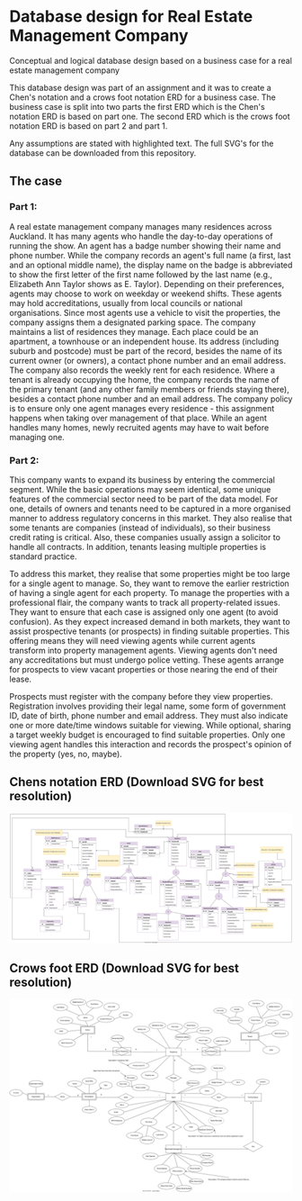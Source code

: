 # Database design for Real Estate Management Company
Conceptual and logical database design based on a business case for a real estate management company

This database design was part of an assignment and it was to create a Chen's notation and a crows foot notation ERD for a business case. The business case is split into two parts the first ERD which is the Chen's notation ERD is based on part one. The second ERD which is the crows foot notation ERD is based on part 2 and part 1. 

Any assumptions are stated with highlighted text. The full SVG's for the database can be downloaded from this repository.

## The case

### Part 1:
A real estate management company manages many residences across Auckland. It has many agents who handle the day-to-day operations of running the show. An agent has a badge number showing their name and phone number. While the company records an agent's full name (a first, last and an optional middle name), the display name on the badge is abbreviated to show the first letter of the first name followed by the last name (e.g., Elizabeth Ann Taylor shows as E. Taylor). Depending on their preferences, agents may choose to work on weekday or weekend shifts. These agents may hold accreditations, usually from local councils or national organisations. Since most agents use a vehicle to visit the properties, the company assigns them a designated parking space. The company maintains a list of residences they manage. Each place could be an apartment, a townhouse or an independent house. Its address (including suburb and postcode) must be part of the record, besides the name of its current owner (or owners), a contact phone number and an email address. The company also records the weekly rent for each residence. Where a tenant is already occupying the home, the company records the name of the primary tenant (and any other family members or friends staying there), besides a contact phone
number and an email address. The company policy is to ensure only one agent manages every residence - this assignment happens when taking over management of that place. While an agent handles many homes, newly recruited agents may have to wait before managing one.

### Part 2:

This company wants to expand its business by entering the commercial segment. While the basic operations may seem identical, some unique features of the commercial sector need to be part of the data model. For one, details of owners and tenants need to be captured in a more organised manner to address regulatory concerns in this market. They also realise that some tenants are companies (instead of individuals), so their business credit rating is critical. Also, these companies usually assign a solicitor to handle all contracts. In addition, tenants leasing multiple properties is standard practice.

To address this market, they realise that some properties might be too large for a single agent to manage. So, they want to remove the earlier restriction of having a single agent for each property. To manage the properties with a professional flair, the company wants to track all property-related issues. They want to ensure that each case is assigned only one agent (to avoid confusion). As they expect increased demand in both markets, they want to assist prospective tenants
(or prospects) in finding suitable properties. This offering means they will need viewing agents while current agents transform into property management agents. Viewing agents don't need any accreditations but must undergo police vetting. These agents arrange for prospects to view vacant properties or those nearing the end of their lease.

Prospects must register with the company before they view properties. Registration involves providing their legal name, some form of government ID, date of birth, phone number and email address. They must also indicate one or more date/time windows suitable for viewing. While optional, sharing a target weekly budget is encouraged to find suitable properties. Only one viewing agent handles this interaction and records the prospect's opinion of the property (yes, no, maybe).

## Chens notation ERD (Download SVG for best resolution)
![image](CrowsFoot.svg)

## Crows foot ERD (Download SVG for best resolution)
![image](ChensNotation.svg)
